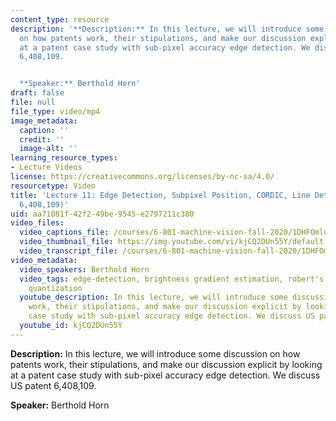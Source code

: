 ```yaml
---
content_type: resource
description: '**Description:** In this lecture, we will introduce some discussion
  on how patents work, their stipulations, and make our discussion explicit by looking
  at a patent case study with sub-pixel accuracy edge detection. We discuss US patent
  6,408,109.


  **Speaker:** Berthold Horn'
draft: false
file: null
file_type: video/mp4
image_metadata:
  caption: ''
  credit: ''
  image-alt: ''
learning_resource_types:
- Lecture Videos
license: https://creativecommons.org/licenses/by-nc-sa/4.0/
resourcetype: Video
title: 'Lecture 11: Edge Detection, Subpixel Position, CORDIC, Line Detection (US
  6,408,109)'
uid: aa71081f-42f2-49be-9545-e2797211c380
video_files:
  video_captions_file: /courses/6-801-machine-vision-fall-2020/1DHFOmlu6elDyOVPkcq_dyQNQAW5b-Cp0_transcript.webvtt
  video_thumbnail_file: https://img.youtube.com/vi/kjCQ2DUn55Y/default.jpg
  video_transcript_file: /courses/6-801-machine-vision-fall-2020/1DHFOmlu6elDyOVPkcq_dyQNQAW5b-Cp0_transcript.pdf
video_metadata:
  video_speakers: Berthold Horn
  video_tags: edge-detection, brightness gradient estimation, robert's cross, octant
    quantization
  youtube_description: In this lecture, we will introduce some discussion on how patents
    work, their stipulations, and make our discussion explicit by looking at a patent
    case study with sub-pixel accuracy edge detection. We discuss US patent 6,408,109.
  youtube_id: kjCQ2DUn55Y
---
```

**Description:** In this lecture, we will introduce some discussion on how patents work, their stipulations, and make our discussion explicit by looking at a patent case study with sub-pixel accuracy edge detection. We discuss US patent 6,408,109.

**Speaker:** Berthold Horn